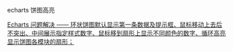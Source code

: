 echarts 饼图高亮

[Echarts 问题解决 —— 环状饼图默认显示第一条数据及提示框、鼠标移动上去后不突出、中间展示指定样式数字、鼠标移到扇形上显示不同颜色的数字、循环高亮显示饼图各模块的扇形；](https://blog.csdn.net/Lyrelion/article/details/112168079)
<template>
<ECharts
ref="pieChart"
class="chart"
:option="option"
@mouseover="mouseoverMethod"
@mouseout="mouseoutMethod"
autoresize

> </ECharts>
> </template>

<script setup>
import { use } from 'echarts/core'
import { CanvasRenderer } from 'echarts/renderers'
import { PieChart } from 'echarts/charts'
import { TitleComponent, TooltipComponent, GridComponent, LegendComponent } from 'echarts/components'
import ECharts from 'vue-echarts'
import { nextTick, onMounted } from 'vue'
use([CanvasRenderer, PieChart, TooltipComponent, TitleComponent, GridComponent, LegendComponent])
const pieChart = ref()
const props = defineProps({
  data: {
    type: Object,
  },
})
const total = ref(0)
const option = ref({
  color: ['#3793FF', '#6B59FF', '#42FFFF', '#FF9542', '#FFD558', '#4BFF32'],
  tooltip: {
    show: false,
    trigger: 'item',
    formatter: '{b} : {c} ({d}%)',
  },
  grid: {
    top: 0,
    left: 0,
    right: 0,
    bottom: 0,
  },
  legend: {
    top: 30,
    left: 155,
    orient: 'vertical',
    data: props.data.legend,
    textStyle: {
      color: '#fff',
      fontSize: 11,
    },
    itemWidth: 8,
    itemHeight: 8,
  },
  series: [
    {
      type: 'pie',
      radius: ['55%', '65%'],
      center: ['30%', '50%'],
      data: props.data.value,
      labelLine: {
        show: false,
      },
      label: {
        show: false,
        position: 'center',
        color: '#4c4a4a',
        formatter: '{rate|{d}%}' + '\n\r' + '{total|{c}}' + '\n\r' + '{active|{b}}',
        rich: {
          rate: {
            fontSize: 14,
            fontFamily: 'YouSheBiaoTiHei',
            color: '#00F6FF',
          },
          total: {
            fontSize: 14,
            fontFamily: 'YouSheBiaoTiHei',
            color: '#FFE46E',
          },
          active: {
            fontFamily: 'SourceHanSansCN-Regular, SourceHanSansCN',
            fontSize: 12,
            color: '#fff',
            margin: [2, 0, 0, 0],
          },
        },
      },
      emphasis: {
        show: true,
        label: {
          show: true,
          color: '#4c4a4a',
          formatter: '{rate|{d}%}' + '\n\r' + '{total|{c}}' + '\n\r' + '{active|{b}}',
          rich: {
            rate: {
              fontSize: 14,
              fontFamily: 'YouSheBiaoTiHei',
              color: '#00F6FF',
            },
            total: {
              fontSize: 14,
              fontFamily: 'YouSheBiaoTiHei',
              color: '#FFE46E',
            },
            active: {
              fontFamily: 'SourceHanSansCN-Regular, SourceHanSansCN',
              fontSize: 12,
              color: '#fff',
              margin: [2, 0, 0, 0],
            },
          },
        },
      },
    },
    {
      type: 'pie',
      radius: ['35%', '42%'],
      center: ['30%', '50%'],
      itemStyle: {
        color: 'rgba(40,71,102,0.5)',
      },
      silent: true,
      data: [
        {
          value: 100,
          name: '',
        },
      ],
    },
  ],
})
onMounted(() => {
  nextTick(() => {
    pieChart.value.dispatchAction({
      type: 'highlight',
      seriesIndex: 0,
      dataIndex: 0,
    })
  })
})
const mouseoverMethod = (v) => {
  if (v.dataIndex != 0) {
    // 高亮显示悬停的那块
    pieChart.value.dispatchAction({
      type: 'hideTip',
      seriesIndex: 0,
      dataIndex: 0,
    })
    // 当检测到鼠标悬停事件，取消所有选中高亮
    pieChart.value.dispatchAction({
      type: 'downplay',
      seriesIndex: 0,
      dataIndex: 0,
    })
  }
}
const mouseoutMethod = (v) => {
  pieChart.value.dispatchAction({
    type: 'showTip',
    seriesIndex: 0,
    dataIndex: 0,
  })
  pieChart.value.dispatchAction({
    type: 'highlight',
    seriesIndex: 0,
    dataIndex: 0,
  })
}
</script>
<style lang="scss" scoped>
.chart {
  height: 100%;
}
</style>
